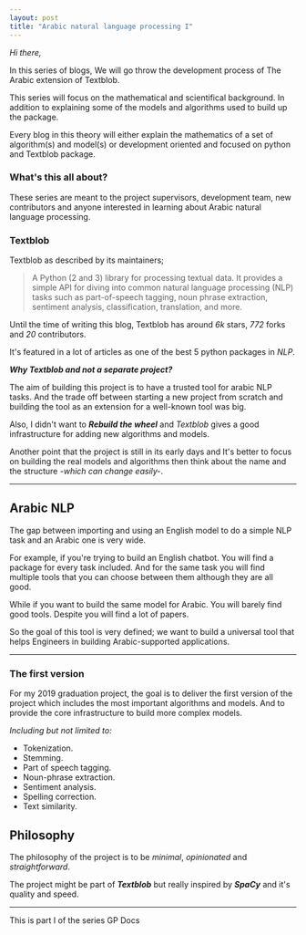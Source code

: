```yaml
---
layout: post
title: "Arabic natural language processing I"
---
```


*Hi there,*

In this series of blogs, We will go throw the development process of The Arabic extension of Textblob.

This series will focus on the mathematical and scientifical background. In addition to explaining some of the models and algorithms used to build up the package.

Every blog in this theory will either explain the mathematics of a set of algorithm(s) and model(s) or development oriented and focused on python and Textblob package.

### What's this all about?

These series are meant to the project supervisors, development team, new contributors and anyone interested in learning about Arabic natural language processing.



### Textblob

Textblob as described by its maintainers;

> A Python (2 and 3) library for processing textual data. It provides a simple API for diving into common natural language processing (NLP) tasks such as part-of-speech tagging, noun phrase extraction, sentiment analysis, classification, translation, and more.

Until the time of writing this blog, Textblob has around *6k* stars, *772* forks and *20* contributors.

It's featured in a lot of articles as one of the best 5 python packages in *NLP*.

***Why Textblob and not a separate project?***

The aim of building this project is to have a trusted tool for arabic NLP tasks. And the trade off between starting a new project from scratch and building the tool as an extension for a well-known tool was big.

Also, I didn't want to ***Rebuild the wheel*** and *Textblob* gives a good infrastructure for adding new algorithms and models.

Another point that the project is still in its early days and It's better to focus on building the real models and algorithms then think about the name and the structure *-which can change easily-*.



------

## Arabic NLP

The gap between importing and using an English model to do a simple NLP task and an Arabic one is very wide.

For example, if you're trying to build an English chatbot. You will find a package for every task included. And for the same task you will find multiple tools that you can choose between them although they are all good.

While if you want to build the same model for Arabic. You will barely find good tools. Despite you will find a lot of papers.

So the goal of this tool is very defined; we want to build a universal tool that helps Engineers in building Arabic-supported applications.

------

### The first version

For my 2019 graduation project, the goal is to deliver the first version of the project which includes the most important algorithms and models. And to provide the core infrastructure to build more complex models.

*Including but not limited to:*

- Tokenization.
- Stemming.
- Part of speech tagging.
- Noun-phrase extraction.
- Sentiment analysis.
- Spelling correction.
- Text similarity.



## Philosophy

The philosophy of the project is to be *minimal*, *opinionated* and *straightforward*.

The project might be part of ***Textblob*** but really inspired by ***SpaCy*** and it's quality and speed.

---


This is part I of the series GP Docs
